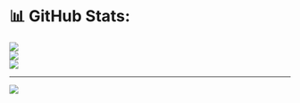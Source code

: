 # 📊 GitHub Stats:
![](https://github-readme-stats.vercel.app/api?username=egan-ombaka&theme=dark&hide_border=false&include_all_commits=true&count_private=true)<br/>
![](https://github-readme-streak-stats.herokuapp.com/?user=egan-ombaka&theme=dark&hide_border=false)<br/>
![](https://github-readme-stats.vercel.app/api/top-langs/?username=egan-ombaka&theme=dark&hide_border=false&include_all_commits=true&count_private=true&layout=compact)

---
[![](https://visitcount.itsvg.in/api?id=egan-ombaka&icon=0&color=0)](https://visitcount.itsvg.in)

<!-- Proudly created with GPRM ( https://gprm.itsvg.in ) -->
